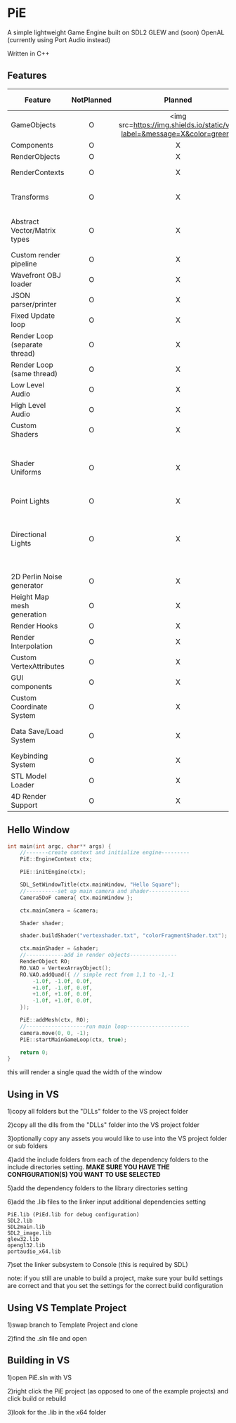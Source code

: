 # PiE
A simple lightweight Game Engine built on SDL2 GLEW and (soon) OpenAL (currently using Port Audio instead)

Written in C++

## Features

| Feature                      | NotPlanned | Planned | Basic Implementation | Added | Done | Notes
|------------------------------|:----------:|:-------:|:--------------------:|:-----:|:----:|:-----
|GameObjects                   | O          | <img src=https://img.shields.io/static/v1?label=&message=X&color=green>       | X                    | X     | X    |
|Components                    | O          | X       | X                    | X     | X    |
|RenderObjects                 | O          | X       | X                    | X     | X    |
|RenderContexts                | O          | X       | X                    | X     | O    | per RenderObject
|Transforms                    | O          | X       | X                    | X     | X    | supporting parent Transforms
|Abstract Vector/Matrix types  | O          | X       | X                    | X     | X    | N dimensional using any numeric type
|Custom render pipeline        | O          | X       | X                    | X     | O    |
|Wavefront OBJ loader          | O          | X       | X                    | X     | O    | with .mtl support
|JSON parser/printer           | O          | X       | X                    | X     | X    |
|Fixed Update loop             | O          | X       | X                    | X     | X    |
|Render Loop (separate thread) | O          | X       | X                    | X     | O    |
|Render Loop (same thread)     | O          | X       | X                    | X     | X    |
|Low Level Audio               | O          | X       | X                    | O     | O    | Using Port Audio
|High Level Audio              | O          | X       | O                    | O     | O    | Using OpenAL
|Custom Shaders                | O          | X       | X                    | X     | X    |
|Shader Uniforms               | O          | X       | X                    | X     | O    | int, float, double, vec2-4, vec2-4i, vec2-4d, mat4, mat4d
|Point Lights                  | O          | X       | X                    | X     | X    |
|Directional Lights            | O          | X       | X                    | X     | X    | Up to 4 point lights and 4 directional lights per render object (no limit for scene)
|2D Perlin Noise generator     | O          | X       | X                    | X     | X    |
|Height Map mesh generation    | O          | X       | X                    | X     | X    |
|Render Hooks                  | O          | X       | O                    | O     | O    |
|Render Interpolation          | O          | X       | X                    | X     | O    |
|Custom VertexAttributes       | O          | X       | O                    | O     | O    |
|GUI components                | O          | X       | O                    | O     | O    |
|Custom Coordinate System      | O          | X       | O                    | O     | O    |
|Data Save/Load System         | O          | X       | O                    | O     | O    | Can currently be done with JSON
|Keybinding System             | O          | X       | O                    | O     | O    |
|STL Model Loader              | O          | X       | O                    | O     | O    |
|4D Render Support             | O          | X       | X                    | O     | O    |

## Hello Window

```cpp
int main(int argc, char** args) {
	//-------create context and initialize engine---------
	PiE::EngineContext ctx;

	PiE::initEngine(ctx);

	SDL_SetWindowTitle(ctx.mainWindow, "Hello Square");
	//----------set up main camera and shader-------------
	Camera5DoF camera{ ctx.mainWindow };

	ctx.mainCamera = &camera;

	Shader shader;

	shader.buildShader("vertexshader.txt", "colorFragmentShader.txt");

	ctx.mainShader = &shader;
	//------------add in render objects---------------
	RenderObject RO;
	RO.VAO = VertexArrayObject();
	RO.VAO.addQuad({ // simple rect from 1,1 to -1,-1
		-1.0f, -1.0f, 0.0f,
		+1.0f, -1.0f, 0.0f,
		+1.0f, +1.0f, 0.0f,
		-1.0f, +1.0f, 0.0f,
	});

	PiE::addMesh(ctx, RO);
	//-------------------run main loop--------------------
	camera.move(0, 0, -1);
	PiE::startMainGameLoop(ctx, true);

	return 0;
}
```

this will render a single quad the width of the window

## Using in VS
1)copy all folders but the "DLLs" folder to the VS project folder

2)copy all the dlls from the "DLLs" folder into the VS project folder

3)optionally copy any assets you would like to use into the VS project folder or sub folders

4)add the include folders from each of the dependency folders to the include directories setting.  **MAKE SURE YOU HAVE THE CONFIGURATION(S) YOU WANT TO USE SELECTED**

5)add the dependency folders to the library directories setting

6)add the .lib files to the linker input additional dependencies setting

    PiE.lib (PiEd.lib for debug configuration)
    SDL2.lib
    SDL2main.lib
    SDL2_image.lib
    glew32.lib
    opengl32.lib
    portaudio_x64.lib
    
7)set the linker subsystem to Console (this is required by SDL)

note: if you still are unable to build a project, make sure your build settings are correct and that you set the settings for the correct build configuration

## Using VS Template Project

1)swap branch to Template Project and clone

2)find the .sln file and open

## Building in VS

1)open PiE.sln with VS

2)right click the PiE project (as opposed to one of the example projects) and click build or rebuild

3)look for the .lib in the x64 folder
